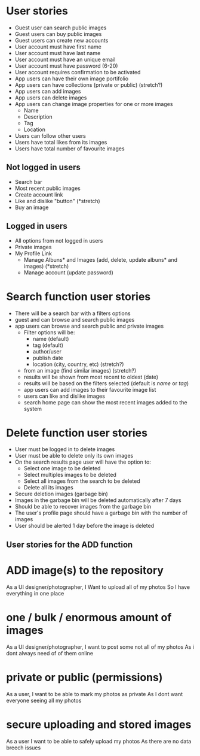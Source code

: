 # User stories

* Guest user can search public images
* Guest users can buy public images
* Guest users can create new accounts
* User account must have first name
* User account must have last name
* User account must have an unique email
* User account must have password (6-20)
* User account requires confirmation to be activated
* App users can have their own image portifolio
* App users can have collections (private or public) (stretch?)
* App users can add images
* App users can delete images
* App users can change image properties for one or more images
  * Name
  * Description
  * Tag
  * Location
* Users can follow other users
* Users have total likes from its images
* Users have total number of favourite images

## Not logged in users

* Search bar
* Most recent public images
* Create account link
* Like and dislike "button" (*stretch)
* Buy an image

## Logged in users

* All options from not logged in users
* Private images
* My Profile Link
  * Manage Albuns* and Images (add, delete, update albuns* and images) (*stretch)
  * Manage account (update password)


# Search function user stories

  * There will be a search bar with a filters options
  * guest and can browse and search public images
  * app users can browse and search public and private images
    * Filter options will be:
      * name (default)
      * tag (default)
      * author/user
      * publish date
      * location (city, country, etc) (stretch?)
    * from an image (find similar images) (stretch?)
    * results will be shown from most recent to oldest (date)
    * results will be based on the filters selected (default is *name* or *tag*)
    * app users can add images to their favourite image list
    * users can like and dislike images
    * search home page can show the most recent images added to the system

# Delete function user stories

* User must be logged in to delete images
* User must be able to delete only its own images
* On the search results page user will have the option to:
  * Select one image to be deleted
  * Select multiples images to be deleted
  * Select all images from the search to be deleted
  * Delete all its images
* Secure deletion images (garbage bin)
* Images in the garbage bin will be deleted automatically after 7 days
* Should be able to recover images from the garbage bin
* The user's profile page should have a garbage bin with the number of images
* User should be alerted 1 day before the image is deleted

## User stories for the ADD function

# ADD image(s) to the repository

As a UI designer/photographer, 
I Want to upload all of my photos
So I have everything in one place


# one / bulk / enormous amount of images

As a UI designer/photographer, 
I want to post some not all of my photos
As i dont always need of of them online



# private or public (permissions)

As a user, 
I want to be able to mark my photos as private
As I dont want everyone seeing all my photos


# secure uploading and stored images

As a user
I want to be able to safely upload my photos
As there are no data breech issues
